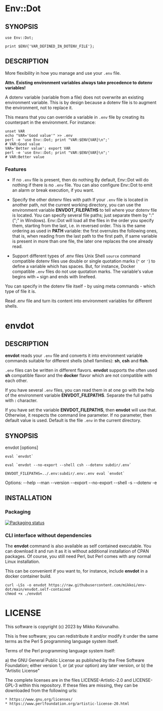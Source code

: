 # Env::Dot

## SYNOPSIS

    use Env::Dot;

    print $ENV{'VAR_DEFINED_IN_DOTENV_FILE'};

## DESCRIPTION

More flexibility in how you manage and use your `.env` file.

**Attn. Existing environment variables always take precedence to dotenv variables!**

A dotenv variable (variable from a file) does not overwrite
an existing environment variable. This is by design because
a dotenv file is to augment the environment, not to replace it.

This means that you can override a variable in `.env` file by creating
its counterpart in the environment. For instance:

    unset VAR
    echo "VAR='Good value'" >> .env
    perl -e 'use Env::Dot; print "VAR:$ENV{VAR}\n";'
    # VAR:Good value
    VAR='Better value'; export VAR
    perl -e 'use Env::Dot; print "VAR:$ENV{VAR}\n";'
    # VAR:Better value

### Features

* If no `.env` file is present, then do nothing
    By default, Env::Dot will do nothing if there is no `.env` file.
    You can also configure Env::Dot to emit an alarm
    or break execution, if you want.

* Specify the other dotenv files with path
    If your `.env` file is located in another path,
    not the current working directory,
    you can use the environment variable
    **ENVDOT_FILEPATHS** to tell where your dotenv file is located.
    You can specify several file paths; just separate
    them by ":" (";" in Windows). Env::Dot will load all the files in the order
    you specify them, starting from the last, i.e. in reversed order.
    This is the same ordering as used in **PATH** variable:
    the first overrules the following ones, that is, when reading from the last path
    to the first path, if same variable is present in more than one file, the later
    one replaces the one already read.

* Support different types of .env files
    Unix Shell `source` command compatible dotenv files use double or single quotation marks
    (`"` or `'`) to define a variable which has spaces. But, for instance,
    Docker compatible `.env` files do not use quotation marks. The variable's
    value begins with `=` sign and ends with linefeed.

You can specify in the dotenv file itself - by using meta commands -
which type of file it is.

Read .env file and turn its content into
environment variables for different shells.


# envdot

## DESCRIPTION

**envdot** reads your `.env` file and converts it
into environment variable commands suitable for
different shells (shell families): **sh**, **csh** and **fish**.

`.env` files can be written in different flavors.
**envdot** supports the often used **sh** compatible flavor and
the **docker** flavor which are not compatible with each other.

If you have several `.env` files, you can read them in at one go
with the help of the environment variable **ENVDOT_FILEPATHS**.
Separate the full paths with **:** character.

If you have set the variable **ENVDOT_FILEPATHS**, then **envdot** will use that.
Otherwise, it respects the command line parameter.
If no parameter, then default value is used. Default is the file
`.env` in the current directory.

## SYNOPSIS

envdot [options]

    eval `envdot`

    eval `envdot --no-export --shell csh --dotenv subdir/.env`

    ENVDOT_FILEPATHS=../.env:subdir/.env:.env eval `envdot`

Options:
    --help
    --man
    --version
    --export --no-export
    --shell -s
    --dotenv -e

## INSTALLATION

### Packaging

[![Packaging status](https://repology.org/badge/vertical-allrepos/env-dot.svg)](https://repology.org/project/env-dot/versions)

### CLI interface without dependencies

The **envdot** command is also available
as self contained executable.
You can download it and run it as it is without
additional installation of CPAN packages.
Of course, you still need Perl, but Perl comes with any
normal Linux installation.

This can be convenient if you want to, for instance,
include **envdot** in a docker container build.

    curl -LSs -o envdot https://raw.githubusercontent.com/mikkoi/env-dot/main/envdot.self-contained
    chmod +x ./envdot


# LICENSE

This software is copyright (c) 2023 by Mikko Koivunalho.

This is free software; you can redistribute it and/or modify it under
the same terms as the Perl 5 programming language system itself.

Terms of the Perl programming language system itself:

a) the GNU General Public License as published by the Free
   Software Foundation; either version 1, or (at your option) any
   later version, or
b) the "Artistic License"

The complete licenses are in the files LICENSE-Artistic-2.0 and LICENSE-GPL-3
within this repository. If these files are missing, they can be downloaded
from the following urls:

    * https://www.gnu.org/licenses/
    * https://www.perlfoundation.org/artistic-license-20.html

